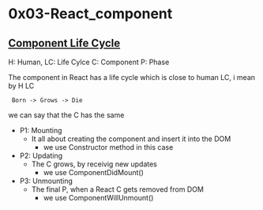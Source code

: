 # 0x03-React_component

## [Component Life Cycle]()

H: Human,
LC: Life Cylce
C: Component
P: Phase

The component in React has a life cycle which is close to human LC, i mean by H LC

     Born -> Grows -> Die

we can say that the C has the same

- P1: Mounting
  - It all about creating the component and insert it into
    the DOM
    - we use Constructor method in this case
- P2: Updating
  - The C grows, by receivig new updates
    - we use ComponentDidMount()
- P3: Unmounting
  - The final P, when a React C gets removed from DOM
    - we use ComponentWillUnmount()

